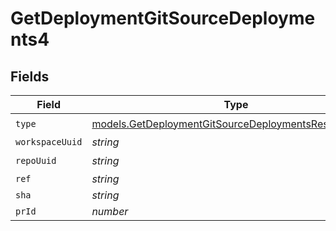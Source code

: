 # GetDeploymentGitSourceDeployments4


## Fields

| Field                                                                                                              | Type                                                                                                               | Required                                                                                                           | Description                                                                                                        |
| ------------------------------------------------------------------------------------------------------------------ | ------------------------------------------------------------------------------------------------------------------ | ------------------------------------------------------------------------------------------------------------------ | ------------------------------------------------------------------------------------------------------------------ |
| `type`                                                                                                             | [models.GetDeploymentGitSourceDeploymentsResponseType](../models/getdeploymentgitsourcedeploymentsresponsetype.md) | :heavy_check_mark:                                                                                                 | N/A                                                                                                                |
| `workspaceUuid`                                                                                                    | *string*                                                                                                           | :heavy_minus_sign:                                                                                                 | N/A                                                                                                                |
| `repoUuid`                                                                                                         | *string*                                                                                                           | :heavy_check_mark:                                                                                                 | N/A                                                                                                                |
| `ref`                                                                                                              | *string*                                                                                                           | :heavy_minus_sign:                                                                                                 | N/A                                                                                                                |
| `sha`                                                                                                              | *string*                                                                                                           | :heavy_minus_sign:                                                                                                 | N/A                                                                                                                |
| `prId`                                                                                                             | *number*                                                                                                           | :heavy_minus_sign:                                                                                                 | N/A                                                                                                                |